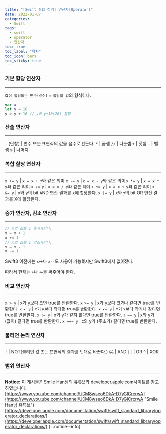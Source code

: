 ```yaml
---
title: "[Swift 문법 정리] 연산자(Operator)"
date: 2022-01-07
categories:
  - Swift
tags:
  - swift
  - operator
  - 연산자
toc: true
toc_label: "목차"
toc_icon: bars
toc_sticky: true
---
```


### 기본 할당 연산자

---

`값이 할당되는 변수(상수)` = `할당할 값`의 형식이다.

```swift
var x
let y = 10
y = y + 10 // y에 y+10(20) 할당
```

### 산술 연산자

---

`-` (단항) | 변수 또는 표현식의 값을 음수로 만든다.
`*` | 곱셈
`//` | 나눗셈
`+` | 덧셈
`-` | 뺄셈
`%` | 나머지

### 복합 할당 연산자

---

`x += y` | `x = x + y`와 같은 의미
`x -= y` | `x = x - y`와 같은 의미
`x *= y` | `x = x * y`와 같은 의미
`x /= y` | `x = x / y`와 같은 의미
`x %= y` | `x = x % y`와 같은 의미
`x &= y` | x와 y의 bit AND 연산 결과를 x에 할당한다.
`x |= y` | x와 y의 bit OR 연산 결과를 X에 할당한다.

### 증가 연산자, 감소 연산자

---

```swift
// x의 값을 1 증가시킨다.
x = x + 1
x += 1
// x의 값을 1 감소시킨다.
x = x - 1 
x -= 1
```

Swift3 이전에는 `x++`나 `x--`도 사용이 가능했지만 Swift3에서 없어졌다.

따라서 현재는 `+`나 `+=`을 써주어야 한다.

### 비교 연산자

---

`x > y` | x가 y보다 크면 true를 반환한다.
`x >= y` | x가 y보다 크거나 같다면 true를 반환한다.
`x < y` | x가 y보다 작다면 true를 반환한다.
`x <= y` | x가 y보다 작거나 같다면 true를 반환한다.
`x != y` | x와 y가 같지 않다면 true를 반환한다.
`x == y` | x와 y가 (값이) 같다면 true를 반환한다.
`x === y` | x와 y가 (주소가) 같다면 true를 반환한다.

### 불리언 논리 연산자

---

`!` | NOT(불리언 값 또는 표현식의 결과를 반대로 바꾼다.)
`&&` | AND
`||` | OR
`^` | XOR

### 범위 연산자

---




**Notice:** 이 게시물은 Smile Han님의 유튜브와 developer.apple.com사이트를 참고하였습니다.<br>
[https://www.youtube.com/channel/UCM8wseo6DkA-D7yGlCrcrwA](https://www.youtube.com/channel/UCM8wseo6DkA-D7yGlCrcrwA "Smile Han님 유튜브")<br>
[https://developer.apple.com/documentation/swift/swift_standard_library/operator_declarations/](https://developer.apple.com/documentation/swift/swift_standard_library/operator_declarations/)
{: .notice--info}


